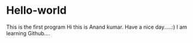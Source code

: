 # Hello-world
This is the first program 
Hi this is Anand kumar. 
Have a nice day.....:)
I am learning Github....
